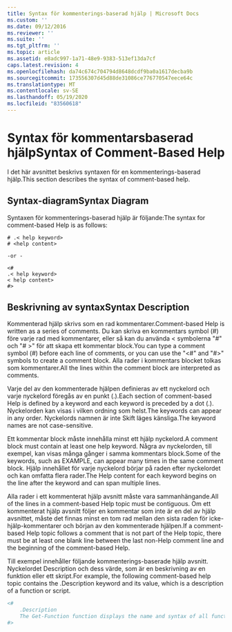 ```yaml
---
title: Syntax för kommenterings-baserad hjälp | Microsoft Docs
ms.custom: ''
ms.date: 09/12/2016
ms.reviewer: ''
ms.suite: ''
ms.tgt_pltfrm: ''
ms.topic: article
ms.assetid: e8adc997-1a71-48e9-9383-513ef13da7cf
caps.latest.revision: 4
ms.openlocfilehash: da74c674c704794d8648dcdf9ba0a1617decba9b
ms.sourcegitcommit: 173556307d45d88de31086ce776770547eece64c
ms.translationtype: MT
ms.contentlocale: sv-SE
ms.lasthandoff: 05/19/2020
ms.locfileid: "83560618"
---
```

# <a name="syntax-of-comment-based-help"></a><span data-ttu-id="6807e-102">Syntax för kommentarsbaserad hjälp</span><span class="sxs-lookup"><span data-stu-id="6807e-102">Syntax of Comment-Based Help</span></span>

<span data-ttu-id="6807e-103">I det här avsnittet beskrivs syntaxen för en kommenterings-baserad hjälp.</span><span class="sxs-lookup"><span data-stu-id="6807e-103">This section describes the syntax of comment-based help.</span></span>

## <a name="syntax-diagram"></a><span data-ttu-id="6807e-104">Syntax-diagram</span><span class="sxs-lookup"><span data-stu-id="6807e-104">Syntax Diagram</span></span>

 <span data-ttu-id="6807e-105">Syntaxen för kommenterings-baserad hjälp är följande:</span><span class="sxs-lookup"><span data-stu-id="6807e-105">The syntax for comment-based Help is as follows:</span></span>

```
# .< help keyword>
# <help content>

-or -

<#
.< help keyword>
< help content>
#>
```

## <a name="syntax-description"></a><span data-ttu-id="6807e-106">Beskrivning av syntax</span><span class="sxs-lookup"><span data-stu-id="6807e-106">Syntax Description</span></span>

 <span data-ttu-id="6807e-107">Kommenterad hjälp skrivs som en rad kommentarer.</span><span class="sxs-lookup"><span data-stu-id="6807e-107">Comment-based Help is written as a series of comments.</span></span> <span data-ttu-id="6807e-108">Du kan skriva en kommentars symbol (#) före varje rad med kommentarer, eller så kan du använda \< symbolerna "#" och "# >" för att skapa ett kommentar block.</span><span class="sxs-lookup"><span data-stu-id="6807e-108">You can type a comment symbol (#) before each line of comments, or you can use the "\<#" and "#>" symbols to create a comment block.</span></span> <span data-ttu-id="6807e-109">Alla rader i kommentars blocket tolkas som kommentarer.</span><span class="sxs-lookup"><span data-stu-id="6807e-109">All the lines within the comment block are interpreted as comments.</span></span>

 <span data-ttu-id="6807e-110">Varje del av den kommenterade hjälpen definieras av ett nyckelord och varje nyckelord föregås av en punkt (.).</span><span class="sxs-lookup"><span data-stu-id="6807e-110">Each section of comment-based Help is defined by a keyword and each keyword is preceded by a dot (.).</span></span> <span data-ttu-id="6807e-111">Nyckelorden kan visas i vilken ordning som helst.</span><span class="sxs-lookup"><span data-stu-id="6807e-111">The keywords can appear in any order.</span></span> <span data-ttu-id="6807e-112">Nyckelords namnen är inte Skift läges känsliga.</span><span class="sxs-lookup"><span data-stu-id="6807e-112">The keyword names are not case-sensitive.</span></span>

 <span data-ttu-id="6807e-113">Ett kommentar block måste innehålla minst ett hjälp nyckelord.</span><span class="sxs-lookup"><span data-stu-id="6807e-113">A comment block must contain at least one help keyword.</span></span> <span data-ttu-id="6807e-114">Några av nyckelorden, till exempel, kan visas många gånger i samma kommentars block.</span><span class="sxs-lookup"><span data-stu-id="6807e-114">Some of the keywords, such as EXAMPLE, can appear many times in the same comment block.</span></span> <span data-ttu-id="6807e-115">Hjälp innehållet för varje nyckelord börjar på raden efter nyckelordet och kan omfatta flera rader.</span><span class="sxs-lookup"><span data-stu-id="6807e-115">The Help content for each keyword begins on the line after the keyword and can span multiple lines.</span></span>

 <span data-ttu-id="6807e-116">Alla rader i ett kommenterat hjälp avsnitt måste vara sammanhängande.</span><span class="sxs-lookup"><span data-stu-id="6807e-116">All of the lines in a comment-based Help topic must be contiguous.</span></span> <span data-ttu-id="6807e-117">Om ett kommenterat hjälp avsnitt följer en kommentar som inte är en del av hjälp avsnittet, måste det finnas minst en tom rad mellan den sista raden för icke-hjälp-kommentarer och början av den kommenterade hjälpen.</span><span class="sxs-lookup"><span data-stu-id="6807e-117">If a comment-based Help topic follows a comment that is not part of the Help topic, there must be at least one blank line between the last non-Help comment line and the beginning of the comment-based Help.</span></span>

 <span data-ttu-id="6807e-118">Till exempel innehåller följande kommenterings-baserade hjälp avsnitt. Nyckelordet Description och dess värde, som är en beskrivning av en funktion eller ett skript.</span><span class="sxs-lookup"><span data-stu-id="6807e-118">For example, the following comment-based help topic contains the .Description keyword and its value, which is a description of a function or script.</span></span>

```powershell
<#
    .Description
    The Get-Function function displays the name and syntax of all functions in the session.
#>
```

